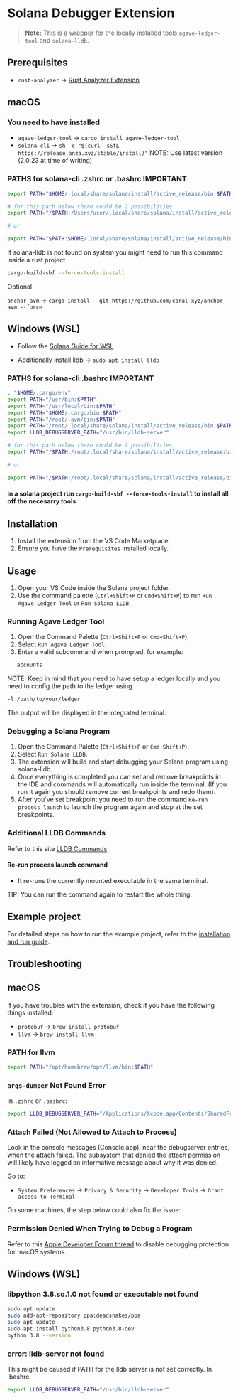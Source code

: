 # Solana Debugger Extension

> **Note:** This is a wrapper for the locally installed tools `agave-ledger-tool` and `solana-lldb`.

## Prerequisites

- `rust-analyzer` -> [Rust Analyzer Extension](https://marketplace.visualstudio.com/items?itemName=rust-lang.rust-analyzer)

## macOS

### You need to have installed

- `agave-ledger-tool` -> `cargo install agave-ledger-tool`
- `solana-cli` -> `sh -c "$(curl -sSfL https://release.anza.xyz/stable/install)"` NOTE: Use latest version (2.0.23 at time of writing)

### PATHS for solana-cli .zshrc or .bashrc IMPORTANT

```sh
export PATH="$HOME/.local/share/solana/install/active_release/bin:$PATH"

# for this path below there could be 2 possibilities
export PATH="/$PATH:/Users/user/.local/share/solana/install/active_release/bin/sdk/sbf/dependencies/platform-tools/llvm/bin"

# or

export PATH="$PATH:$HOME/.local/share/solana/install/active_release/bin/sdk/sbf
```

If solana-lldb is not found on system you might need to run this command inside a rust project

```sh
cargo-build-sbf --force-tools-install
```

Optional

`anchor avm` -> `cargo install --git https://github.com/coral-xyz/anchor avm --force`

## Windows (WSL)

- Follow the [Solana Guide for WSL](https://solana.com/docs/intro/installation)

- Additionally install lldb -> `sudo apt install lldb`

### PATHS for solana-cli .bashrc IMPORTANT

```sh
. "$HOME/.cargo/env"
export PATH="/usr/bin:$PATH"
export PATH="/usr/local/bin:$PATH"
export PATH="$HOME/.cargo/bin:$PATH"
export PATH="/root/.avm/bin:$PATH"
export PATH="/root/.local/share/solana/install/active_release/bin:$PATH"
export LLDB_DEBUGSERVER_PATH="/usr/bin/lldb-server"

# for this path below there could be 2 possibilities
export PATH="/$PATH:/root/.local/share/solana/install/active_release/bin/sdk/sbf/dependencies/platform-tools/llvm/bin"

# or

export PATH="/$PATH:/root/.local/share/solana/install/active_release/bin/sdk/sbf
```

#### in a solana project run `cargo-build-sbf --force-tools-install` to install all off the necesarry tools

## Installation

1. Install the extension from the VS Code Marketplace.
2. Ensure you have the `Prerequisites` installed locally.

## Usage

1. Open your VS Code inside the Solana project folder.
2. Use the command palette (`Ctrl+Shift+P` or `Cmd+Shift+P`) to run `Run Agave Ledger Tool` or `Run Solana LLDB`.

### Running Agave Ledger Tool

1. Open the Command Palette (`Ctrl+Shift+P` or `Cmd+Shift+P`).
2. Select `Run Agave Ledger Tool`.
3. Enter a valid subcommand when prompted, for example:

```sh
   accounts
```

NOTE: Keep in mind that you need to have setup a ledger locally and you need to config the path to the ledger using

```sh
-l /path/to/your/ledger
```

The output will be displayed in the integrated terminal.

### Debugging a Solana Program

1. Open the Command Palette (`Ctrl+Shift+P` or `Cmd+Shift+P`).
2. Select `Run Solana LLDB`.
3. The extension will build and start debugging your Solana program using solana-lldb.
4. Once everything is completed you can set and remove breakpoints in the IDE and commands will automatically run inside the terminal. (If you run it again you should remove current breakpoints and redo them).
5. After you've set breakpoint you need to run the command `Re-run process launch` to launch the program again and stop at the set breakpoints.

### Additional LLDB Commands

Refer to this site [LLDB Commands](https://lldb.llvm.org/use/map.html)

#### Re-run process launch command

- It re-runs the currently mounted executable in the same terminal.

TIP: You can run the command again to restart the whole thing.

## Example project

For detailed steps on how to run the example project, refer to the [installation and run guide](docs/install-run.md).

## Troubleshooting

## macOS

if you have troubles with the extension, check if you have the following things installed:

- `protobuf` -> `brew install protobuf`
- `llvm` -> `brew install llvm`

### PATH for llvm

```sh
export PATH="/opt/homebrew/opt/llvm/bin:$PATH"
```

### `args-dumper` Not Found Error

In `.zshrc` or `.bashrc`:

```sh
export LLDB_DEBUGSERVER_PATH="/Applications/Xcode.app/Contents/SharedFrameworks/LLDB.framework/Versions/A/Resources/debugserver"
```

### Attach Failed (Not Allowed to Attach to Process)

Look in the console messages (Console.app), near the debugserver entries, when the attach failed. The subsystem that denied the attach permission will likely have logged an informative message about why it was denied.

Go to:

- `System Preferences` -> `Privacy & Security` -> `Developer Tools` -> `Grant access to Terminal`

On some machines, the step below could also fix the issue:

### Permission Denied When Trying to Debug a Program

Refer to this [Apple Developer Forum thread](https://forums.developer.apple.com/forums/thread/17452) to disable debugging protection for macOS systems.

## Windows (WSL)

### libpython 3.8.so.1.0 not found or executable not found

```sh
sudo apt update
sudo add-apt-repository ppa:deadsnakes/ppa
sudo apt update
sudo apt install python3.8 python3.8-dev
python 3.8 --version
```

### error: lldb-server not found

This might be caused if PATH for the lldb server is not set correctly. In .bashrc

```sh
export LLDB_DEBUGSERVER_PATH="/usr/bin/lldb-server"
```
